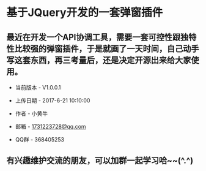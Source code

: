基于JQuery开发的一套弹窗插件
===============================================

最近在开发一个API协调工具，需要一套可控性跟独特性比较强的弹窗插件，于是就画了一天时间，自己动手写这套东西，再三考量后，还是决定开源出来给大家使用。
-----------------------------------------------


+ 当前版本 - V1.0.0.1

+ 上传日期 - 2017-6-21 10:10:00

+ 作者 - 小黄牛

+ 邮箱 - 1731223728@qq.com     

+ QQ群 - 368405253


有兴趣维护交流的朋友，可以加群一起学习哈~~(^.^)
-----------------------------------------------